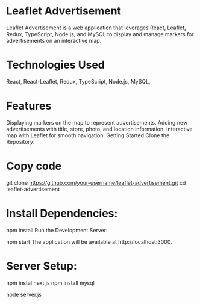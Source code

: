 # Leaflet Advertisement

Leaflet Advertisement is a web application that leverages React, Leaflet, Redux, TypeScript, Node.js, and MySQL to display and manage markers for advertisements on an interactive map.


# Technologies Used

React,
React-Leaflet,
Redux,
TypeScript,
Node.js,
MySQL,

# Features

Displaying markers on the map to represent advertisements.
Adding new advertisements with title, store, photo, and location information.
Interactive map with Leaflet for smooth navigation.
Getting Started
Clone the Repository:


# Copy code
git clone https://github.com/your-username/leaflet-advertisement.git
cd leaflet-advertisement

# Install Dependencies:

npm install
Run the Development Server:

npm start
The application will be available at http://localhost:3000.

# Server Setup:

npm instal next.js
npm install mysql

node server.js
